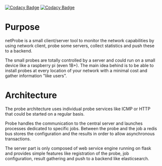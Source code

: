 [![Codacy Badge](https://api.codacy.com/project/badge/Grade/783f58bd103940a399331ca5711af28f)](https://www.codacy.com/app/achauvinhameau/netProbe?utm_source=github.com&amp;utm_medium=referral&amp;utm_content=achauvinhameau/netProbe&amp;utm_campaign=Badge_Grade) [![Codacy Badge](https://api.codacy.com/project/badge/Coverage/783f58bd103940a399331ca5711af28f)](https://www.codacy.com/app/achauvinhameau/netProbe?utm_source=github.com&utm_medium=referral&utm_content=achauvinhameau/netProbe&utm_campaign=Badge_Coverage)

Purpose
=======

netProbe is a small client/server tool to monitor the network
capabilities by using network client, probe some servers, collect
statistics and push these to a backend.

The small probes are totally controlled by a server and could run on a
small device like a raspberry pi (even 1B+). The main idea behind is
to be able to install probes at every location of your network with a
minimal cost and gather information "like users".

Architecture
============

The probe architecture uses individual probe services like ICMP or
HTTP that could be started on a regular basis.

Probe handles the communication to the central server and launches
processes dedicated to specific jobs. Between the probe and the job a
redis bus stores the configuration and the results in order to allow
asynchronous transactions.

The server part is only composed of web service engine running on
flask and provides simple features like registration of the probe, job
configuration, result gathering and push to a backend like
elasticsearch.